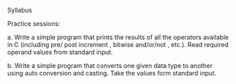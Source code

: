 Syllabus

Practice sessions:

a. Write a simple program that prints the results of all the operators available in C (including pre/
   post increment , bitwise and/or/not , etc.). Read required operand values from standard input.
   
b. Write a simple program that converts one given data type to another using auto conversion and
   casting. Take the values form standard input. 


